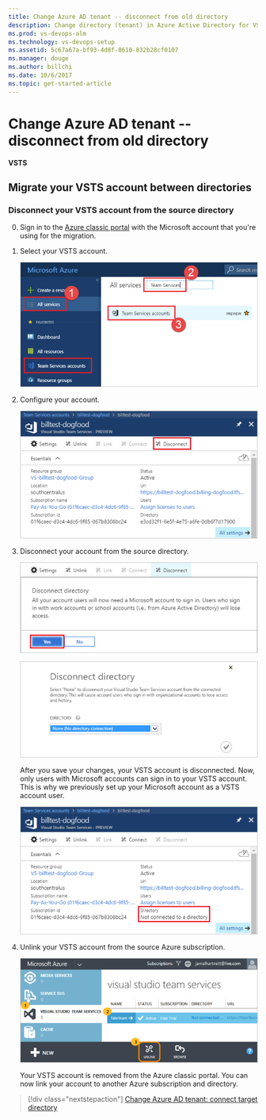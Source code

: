 ```yaml
---
title: Change Azure AD tenant -- disconnect from old directory
description: Change directory (tenant) in Azure Active Directory for VSTS -- disconnect from old directory
ms.prod: vs-devops-alm
ms.technology: vs-devops-setup
ms.assetid: 5c67a67a-bf93-4d8f-8610-832b28cf0107
ms.manager: douge
ms.author: billchi
ms.date: 10/6/2017
ms.topic: get-started-article
---
```


#	Change Azure AD tenant -- disconnect from old directory

**VSTS**

##	Migrate your VSTS account between directories

###	Disconnect your VSTS account from the source directory

0.	Sign in to the [Azure classic portal](https://manage.windowsazure.com) 
with the Microsoft account that you're using for the migration.

0.	Select your VSTS account.

	![Select your VSTS account](_img/manage-work-access/azureselectconnectedvso.png)

0.	Configure your account.

	![Configure your account](_img/manage-work-access/azure-configure-disconnect.png)

0.	Disconnect your account from the source directory.

	![Disconnect account](_img/manage-work-access/azuredisconnectdirectory1.png)

	![Select None, no directory connection](_img/manage-work-access/azuredisconnectdirectory2.png)

	After you save your changes, your VSTS account is disconnected. 
	Now, only users with Microsoft accounts can sign in to your VSTS account. 
	This is why we previously set up your Microsoft account as a VSTS account user.

	![Your account is now disconnected](_img/manage-work-access/azuredisconnectdirectory3.png)

0.	Unlink your VSTS account from the source Azure subscription.

	![Select your VSTS account](_img/_shared/azure-unlink-subscription.png)

	Your VSTS account is removed from the Azure classic portal. 
	You can now link your account to another Azure subscription and directory.


> [!div class="nextstepaction"]
> [Change Azure AD tenant: connect target directory](change-azure-ad-vsts-account-connect.md)

